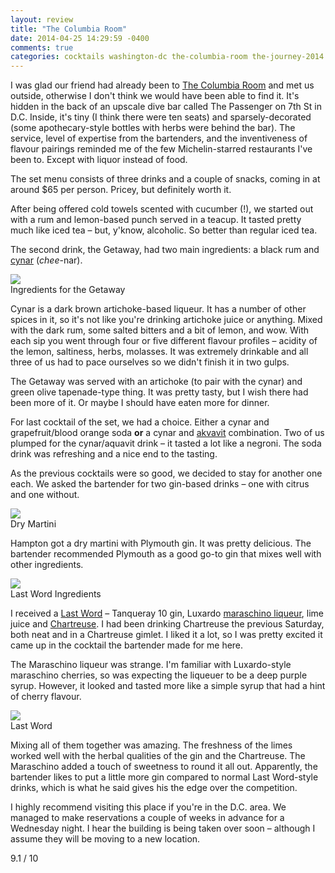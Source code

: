 ```yaml
---
layout: review
title: "The Columbia Room"
date: 2014-04-25 14:29:59 -0400
comments: true
categories: cocktails washington-dc the-columbia-room the-journey-2014 usa
---
```


<div itemprop="description">

  <p>I was glad our friend had already been to <a href="http://columbiaroomdc.com/"><span itemprop="itemreviewed">The Columbia Room</span></a> and met us outside, otherwise I don't think we would have been able to find it. It's hidden in the back of an upscale dive bar called The Passenger on 7th St in D.C. Inside, it's tiny (I think there were ten seats) and sparsely-decorated (some apothecary-style bottles with herbs were behind the bar). The service, level of expertise from the bartenders, and the inventiveness of flavour pairings reminded me of the few Michelin-starred restaurants I've been to. Except with liquor instead of food.</p>

  <p>The set menu consists of three drinks and a couple of snacks, coming in at around $65 per person. Pricey, but definitely worth it.</p>

  <!-- more -->

  <p>After being offered cold towels scented with cucumber (!), we started out with a rum and lemon-based punch served in a teacup. It tasted pretty much like iced tea – but, y'know, alcoholic. So better than regular iced tea.</p>

  <p>The second drink, the Getaway, had two main ingredients: a black rum and <a href="http://en.wikipedia.org/wiki/Cynar">cynar</a> (<em>chee</em>-nar). </p>

  <div class="img">
    <img src="/images/the-journey/dc/getaway-ingredients.jpg">
    <div class="alt">Ingredients for the Getaway</div>
  </div>

  <p>Cynar is a dark brown artichoke-based liqueur. It has a number of other spices in it, so it's not like you're drinking artichoke juice or anything. Mixed with the dark rum, some salted bitters and a bit of lemon, and wow. With each sip you went through four or five different flavour profiles – acidity of the lemon, saltiness, herbs, molasses. It was extremely drinkable and all three of us had to pace ourselves so we didn't finish it in two gulps.</p>

  <p>The Getaway was served with an artichoke (to pair with the cynar) and green olive tapenade-type thing. It was pretty tasty, but I wish there had been more of it. Or maybe I should have eaten more for dinner.</p>

  <p>For last cocktail of the set, we had a choice. Either a cynar and grapefruit/blood orange soda <strong>or</strong> a cynar and <a href="http://en.wikipedia.org/wiki/Akvavit">akvavit</a> combination. Two of us plumped for the cynar/aquavit drink – it tasted a lot like a negroni. The soda drink was refreshing and a nice end to the tasting.</p>

  <p>As the previous cocktails were so good, we decided to stay for another one each. We asked the bartender for two gin-based drinks – one with citrus and one without.</p>

  <div class="img">
    <img src="/images/the-journey/dc/dry-martini.jpg">
    <div class="alt">Dry Martini</div>
  </div>

  <p>Hampton got a dry martini with Plymouth gin. It was pretty delicious. The bartender recommended Plymouth as a good go-to gin that mixes well with other ingredients.</p>

  <div class="img">
    <img src="/images/the-journey/dc/last-word-ingredients.jpg">
    <div class="alt">Last Word Ingredients</div>
  </div>

  <p>I received a <a href="http://en.wikipedia.org/wiki/The_Last_Word_(cocktail)">Last Word</a> – Tanqueray 10 gin, Luxardo <a href="http://en.wikipedia.org/wiki/Maraschino">maraschino liqueur</a>, lime juice and <a href="http://en.wikipedia.org/wiki/Chartreuse_(liqueur)">Chartreuse</a>. I had been drinking Chartreuse the previous Saturday, both neat and in a Chartreuse gimlet. I liked it a lot, so I was pretty excited it came up in the cocktail the bartender made for me here.</p>

  <p>The Maraschino liqueur was strange. I'm familiar with Luxardo-style maraschino cherries, so was expecting the liqueuer to be a deep purple syrup. However, it looked and tasted more like a simple syrup that had a hint of cherry flavour.</p>

  <div class="img">
    <img src="/images/the-journey/dc/last-word-cocktail.jpg">
    <div class="alt">Last Word</div>
  </div>

  <p>Mixing all of them together was amazing. The freshness of the limes worked well with the herbal qualities of the gin and the Chartreuse. The Maraschino added a touch of sweetness to round it all out. Apparently, the bartender likes to put a little more gin compared to normal Last Word-style drinks, which is what he said gives his the edge over the competition.</p>

  <p><span itemprop="summary">I highly recommend visiting this place if you're in the D.C. area.</span> We managed to make reservations a couple of weeks in advance for a Wednesday night. I hear the building is being taken over soon – although I assume they will be moving to a new location.</p>

  <p class="score">
    <span itemprop="rating" itemscope itemtype="http://data-vocabulary.org/Rating">
      <span itemprop="value">9.1</span> 
      <meta itemprop="best" content="10"/> / 10
    </span> 
  </p>
  
</div>